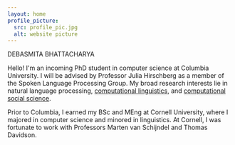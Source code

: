 ```yaml
---
layout: home
profile_picture:
  src: profile_pic.jpg
  alt: website picture
---
```

  DEBASMITA BHATTACHARYA
  
  Hello! I'm an incoming PhD student in computer science at Columbia University. I will be advised by Professor Julia Hirschberg as a member of the Spoken Language Processing Group. My broad research interests lie in natural language processing, [computational linguistics](https://aclanthology.org/2020.conll-1.39.pdf), and [computational](https://arxiv.org/pdf/1905.12516.pdf) [social science](https://arxiv.org/pdf/2005.13041.pdf). 
  
  Prior to Columbia, I earned my BSc and MEng at Cornell University, where I majored in computer science and minored in linguistics. At Cornell, I was fortunate to work with Professors Marten van Schijndel and Thomas Davidson. 
